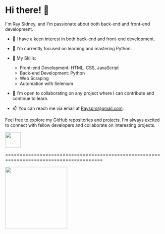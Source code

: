# Hi there! 👋

I'm Ray Sidney, and I'm passionate about both back-end and front-end development.

- 👀 I have a keen interest in both back-end and front-end development.
- 🌱 I'm currently focused on learning and mastering Python.
- 💼 My Skills:

    - Front-end Development: HTML, CSS, JavaScript
    - Back-end Development: Python
    - Web Scraping
    - Automation with Selenium

- 💞️ I'm open to collaborating on any project where I can contribute and continue to learn.
- 📫 You can reach me via email at Raysprs@gmail.com.

Feel free to explore my GitHub repositories and projects. I'm always excited to connect with fellow developers and collaborate on interesting projects.
<div>
    <a href="mailto:raysprs@gmail.com" target="_blank">
      <img height=50 align="center" margin=20px src="https://img.shields.io/badge/Gmail-D14836?style=for-the-badge&logo=gmail&logoColor=white" />
    </a>
<div/>
<p>========================================================================================</p>
<a href="https://github.com/anuraghazra/github-readme-stats">
  <img height=200 align="center" margin=20 src="https://github-readme-stats.vercel.app/api?username=RaySidney" />
</a>
<!---
RaySidney/RaySidney is a ✨ special ✨ repository because its `README.md` (this file) appears on your GitHub profile.
You can click the Preview link to take a look at your changes.
--->

